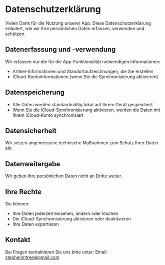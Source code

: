 <!--
 * @Author: qz
 * @Date: 2025-01-19 19:26:22
 * @LastEditTime: 2025-01-19 21:10:02
-->
# Datenschutzerklärung

Vielen Dank für die Nutzung unserer App. Diese Datenschutzerklärung erläutert, wie wir Ihre persönlichen Daten erfassen, verwenden und schützen.

## Datenerfassung und -verwendung

Wir erfassen nur die für die App-Funktionalität notwendigen Informationen:
- Artikel-Informationen und Standortaufzeichnungen, die Sie erstellen
- iCloud-Kontoinformationen (wenn Sie die Synchronisierung aktivieren)

## Datenspeicherung

- Alle Daten werden standardmäßig lokal auf Ihrem Gerät gespeichert
- Wenn Sie die iCloud-Synchronisierung aktivieren, werden die Daten mit Ihrem iCloud-Konto synchronisiert

## Datensicherheit

Wir setzen angemessene technische Maßnahmen zum Schutz Ihrer Daten ein.

## Datenweitergabe

Wir geben Ihre persönlichen Daten nicht an Dritte weiter.

## Ihre Rechte

Sie können:
- Ihre Daten jederzeit einsehen, ändern oder löschen
- Die iCloud-Synchronisierung aktivieren oder deaktivieren
- Ihre Daten exportieren

## Kontakt

Bei Fragen kontaktieren Sie uns bitte unter:
Email: stephenmtree@gmail.com 

<style>
    .navbar {
        display: none;
    }
</style>
